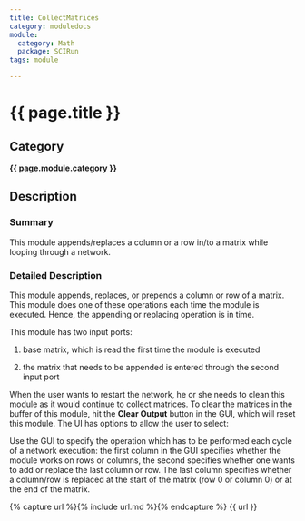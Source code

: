 ```yaml
---
title: CollectMatrices
category: moduledocs
module:
  category: Math
  package: SCIRun
tags: module

---
```


# {{ page.title }}

## Category

**{{ page.module.category }}**

## Description

### Summary

This module appends/replaces a column or a row in/to a matrix while looping through a network.

### Detailed Description

This module appends, replaces, or prepends a column or row of a matrix. This module does one of these operations each time the module is executed. Hence, the appending or replacing operation is in time.

This module has two input ports: 

  1. base matrix, which is read the first time the module is executed
  
  2. the matrix that needs to be appended is entered through the second input port

When the user wants to restart the network, he or she needs to clean this module as it would continue to collect matrices. To clear the matrices in the buffer of this module, hit the **Clear Output** button in the GUI, which will reset this module. The UI has options to allow the user to select:

Use the GUI to specify the operation which has to be performed each cycle of a network execution: the first column in the GUI specifies whether the module works on rows or columns, the second specifies whether one wants to add or replace the last column or row. The last column specifies whether a column/row is replaced at the start of the matrix (row 0 or column 0) or at the end of the matrix.

{% capture url %}{% include url.md %}{% endcapture %}
{{ url }}
